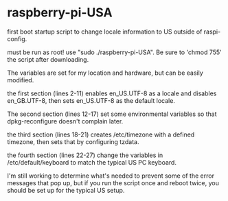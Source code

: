 # raspberry-pi-USA
first boot startup script to change locale information to US outside of raspi-config.

must be run as root!  use "sudo ./raspberry-pi-USA". Be sure to 'chmod 755' the script after downloading.

The variables are set for my location and hardware, but can be easily modified.

the first section (lines 2-11) enables en_US.UTF-8 as a locale and disables en_GB.UTF-8, then sets en_US.UTF-8 as the default locale.

The second section (lines 12-17) set some environmental variables so that dpkg-reconfigure doesn't complain later.

the third section (lines 18-21) creates /etc/timezone with a defined timezone, then sets that by configuring tzdata.

the fourth section (lines 22-27) change the variables in /etc/default/keyboard to match the typical US PC keyboard.

I'm still working to determine what's needed to prevent some of the error messages that pop up, but if you run the script once and reboot
twice, you should be set up for the typical US setup.
